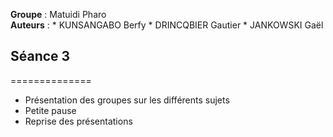 __Groupe__ : Matuidi Pharo  
__Auteurs__ :
		* KUNSANGABO Berfy
		* DRINCQBIER Gautier
		* JANKOWSKI Gaël

## Séance 3
==============

- Présentation des groupes sur les différents sujets
- Petite pause
- Reprise des présentations
